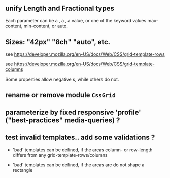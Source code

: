 unify Length and Fractional types
-

Each parameter can be a <length>, a <percentage>, a <flex> value, or one of the keyword values max-content, min-content, or auto.

Sizes: "42px" "8ch" "auto", etc.
-
see https://developer.mozilla.org/en-US/docs/Web/CSS/grid-template-rows

see https://developer.mozilla.org/en-US/docs/Web/CSS/grid-template-columns

Some properties allow negative <length>s, while others do not.

rename or remove module `CssGrid`
-

parameterize by fixed responsive 'profile' ("best-practices" media-queries) ?
-

test invalid templates.. add some validations ?
-

- 'bad' templates can be defined, if the areas column- or row-length differs from any grid-template-rows/columns 

- 'bad' templates can be defined, if the areas are do not shape a rectangle
